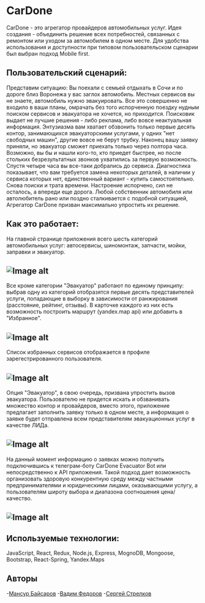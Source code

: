 # CarDone

CarDone - это агрегатор провайдеров автомобильных услуг. Идея создания - объединить решение всех потребностей, связанных с ремонтом или уходом за автомобилем в одном месте. Для удобства использования и доступности при типовом пользовательском сценарии был выбран подход Mobile first.

## Пользовательский сценарий:

Представим ситуацию: Вы поехали с семьей отдыхать в Сочи и по дороге близ Воронежа у вас заглох автомобиль. Местных сервисов вы не знаете, автомобиль нужно эвакуировать. Все это совершенно не входило в ваши планы, омрачать без того испорченную поездку нудным поиском сервисов и эвакуатора не хочется, но приходится. Поисковик выдает не лучшие решения - либо реклама, либо вовсе неактуальная информация. Энтузиазма вам хватает обзвонить только первые десять контор, занимающихся эвакуаторскими услугами, у одних "нет свободных машин", другие вовсе не берут трубку. Наконец вашу заявку приняли, но эвакуатор сможет приехать только через полтора часа. Возможно, вы бы и нашли кого-то, кто приедет быстрее, но после стольких безрезультатных звонков ухватились за первую возможность. Спустя четыре часа вы все-таки добрались до сервиса. Диагностика показывает, что вам требуется замена некоторых деталей, в наличии у сервиса которых нет, единственный вариант - купить самостоятельно. Снова поиски и трата времени. Настроение испорчено, сил не осталось, а впереди еще дорога.
Любой собственник автомобиля или автолюбитель рано или поздно сталкивается с подобной ситуацией, Агрегатор CarDone призван максимально упростить их решение.

## Как это работает:

На главной странице приложения всего шесть категорий автомобильных услуг: автосервисы, шиномонтаж, запчасти, мойки, заправки и эвакуатор. 
## ![Image alt](./readme-images/main.jpg)
Все кроме категории "Эвакуатор" работают по единому принципу: выбрав одну из категорий отобразятся первые десять представителей услуги, попадающие в выборку в зависимости от ранжирования (расстояние, рейтинг, отзывы). В карточке каждого из них есть возможность построить маршрут (yandex.map api) или добавить в "Избранное".
## ![Image alt](./readme-images/services.jpg)
Список избранных сервисов отображается в профиле зарегестрированного пользователя.
## ![Image alt](./readme-images/profile.jpg)
Опция "Эвакуатор", в свою очередь, призвана упростить вызов эвакуатора. Пользователю не придется искать и обзванивать множество контор и провайдеров, вместо этого, приложение предлагает заполнить заявку только в одном месте, а информация о заявке будет отправлена всем представителям эвакуационных услуг в качестве ЛИДа.
## ![Image alt](./readme-images/evacuator.jpg)
На данный момент информацию о заявках можно получить подключившись к телеграм-боту CarDone Evacuator Bot или непосредственно к API приложения. Такой подход дает возможность организовать здоровую конкурентную среду между частными предпринимателями и юридическими лицами, оказывающими услугу, а пользователям широту выбора и диапазона соотношения цена/качество.
## ![Image alt](./readme-images/bot.jpg)


## Используемые технологии:

JavaScript, React, Redux, Node.js, Express, MognoDB, Mongoose, Bootstrap, React-Spring, Yandex.Maps

## Авторы

-[Мансур Байсаров](https://github.com/baymns) -[Вадим Федоров](https://github.com/vadyton) -[Сергей Стрелков](https://github.com/Sertata)
